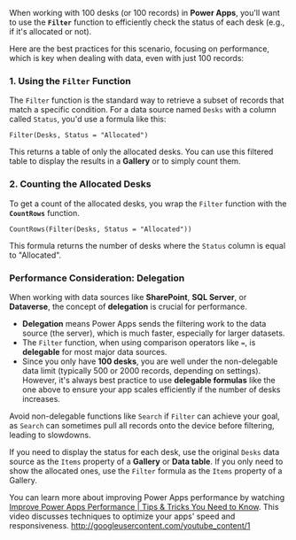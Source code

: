 When working with 100 desks (or 100 records) in **Power Apps**, you'll want to use the **`Filter`** function to efficiently check the status of each desk (e.g., if it's allocated or not).

Here are the best practices for this scenario, focusing on performance, which is key when dealing with data, even with just 100 records:

### 1\. Using the `Filter` Function

The `Filter` function is the standard way to retrieve a subset of records that match a specific condition. For a data source named `Desks` with a column called `Status`, you'd use a formula like this:

```powerapps
Filter(Desks, Status = "Allocated")
```

This returns a table of only the allocated desks. You can use this filtered table to display the results in a **Gallery** or to simply count them.

### 2\. Counting the Allocated Desks

To get a count of the allocated desks, you wrap the `Filter` function with the **`CountRows`** function.

```powerapps
CountRows(Filter(Desks, Status = "Allocated"))
```

This formula returns the number of desks where the `Status` column is equal to "Allocated".

### Performance Consideration: Delegation

When working with data sources like **SharePoint**, **SQL Server**, or **Dataverse**, the concept of **delegation** is crucial for performance.

  * **Delegation** means Power Apps sends the filtering work to the data source (the server), which is much faster, especially for larger datasets.
  * The `Filter` function, when using comparison operators like `=`, is **delegable** for most major data sources.
  * Since you only have **100 desks**, you are well under the non-delegable data limit (typically 500 or 2000 records, depending on settings). However, it's always best practice to use **delegable formulas** like the one above to ensure your app scales efficiently if the number of desks increases.

Avoid non-delegable functions like `Search` if `Filter` can achieve your goal, as `Search` can sometimes pull all records onto the device before filtering, leading to slowdowns.

If you need to display the status for each desk, use the original `Desks` data source as the `Items` property of a **Gallery** or **Data table**. If you only need to show the allocated ones, use the `Filter` formula as the `Items` property of a Gallery.

You can learn more about improving Power Apps performance by watching [Improve Power Apps Performance | Tips & Tricks You Need to Know](https://www.youtube.com/watch?v=GaXMJarfuCA). This video discusses techniques to optimize your apps' speed and responsiveness.
http://googleusercontent.com/youtube_content/1
